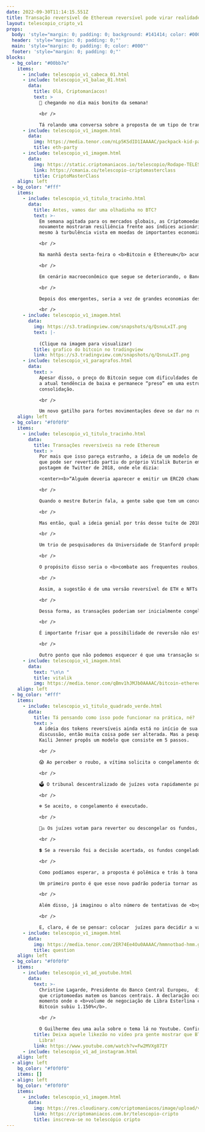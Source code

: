 ```yaml
---
date: 2022-09-30T11:14:15.551Z
title: Transação reversível de Ethereum reversível pode virar realidade
layout: telescopio_cripto_v1
props:
  body: 'style="margin: 0; padding: 0; background: #141414; color: #000"'
  header: 'style="margin: 0; padding: 0;"'
  main: 'style="margin: 0; padding: 0; color: #000"'
  footer: 'style="margin: 0; padding: 0;"'
blocks:
  - bg_color: "#00bb7e"
    items:
      - include: telescopio_v1_cabeca_01.html
      - include: telescopio_v1_balao_01.html
        data:
          title: Olá, Criptomaníacos!
          text: >
            🔭 chegando no dia mais bonito da semana!

            <br />

            Tá rolando uma conversa sobre a proposta de um tipo de transação reversível na Ethereum. Mas como isso funciona e por que alguém aceitaria uma transação que pode ser desfeita? Vamos entender tudo isso hoje!
      - include: telescopio_v1_imagem.html
        data:
          img: https://media.tenor.com/nLp5KSdID1IAAAAC/packpack-kid-party-time.gif
          title: eth-party
      - include: telescopio_v1_imagem.html
        data:
          img: https://static.criptomaniacos.io/telescopio/Rodape-TELESCOPIO-2.png
          link: https://cmania.co/telescopio-criptomasterclass
          title: CriptoMasterClass
    align: left
  - bg_color: "#fff"
    items:
      - include: telescopio_v1_titulo_tracinho.html
        data:
          title: Antes, vamos dar uma olhadinha no BTC?
          text: >-
            Em semana agitada para os mercados globais, as Criptomoedas
            novamente mostraram resiliência frente aos índices acionários e até
            mesmo à turbulência vista em moedas de importantes economias.

            <br />

            Na manhã desta sexta-feira o <b>Bitcoin e Ethereum</b> acumulam altas de <b>+3,60%</b> e <b>+3,30%</b> respectivamente na semana, frente a uma queda de <b>-1,20%</b> no índice <b>S&P 500</b> que chegou inclusive a renovar mínimas do ano.

            <br />

            Em cenário macroeconômico que segue se deteriorando, o Banco Central do <b>Japão</b> precisou recentemente intervir no câmbio pela primeira vez em 24 anos, seguido do Banco da <b>Inglaterra</b> que voltou a comprar títulos públicos para conter a escalada dos juros.

            <br />

            Depois dos emergentes, seria a vez de grandes economias descobrirem como o Bitcoin pode ser uma reserva de valor? 👀

            <br />
      - include: telescopio_v1_imagem.html
        data:
          img: https://s3.tradingview.com/snapshots/q/QsnuLxIT.png
          text: |-
            
            (Clique na imagem para visualizar)
          title: grafico do bitcoin no tradingview
          link: https://s3.tradingview.com/snapshots/q/QsnuLxIT.png
      - include: telescopio_v1_paragrafos.html
        data:
          text: >
            Apesar disso, o preço do Bitcoin segue com dificuldades de reverter
            a atual tendência de baixa e permanece “preso” em uma estrutura de
            consolidação.

            <br />

            Um novo gatilho para fortes movimentações deve se dar no rompimento do importante nível de suporte, marcado pelo retângulo em nosso gráfico em aproximadamente <b>US$18.000</b>, ou na linha de tendência de baixa (LTB) amarela que marca os topos formados desde maio.
    align: left
  - bg_color: "#f0f0f0"
    items:
      - include: telescopio_v1_titulo_tracinho.html
        data:
          title: Transações reversíveis na rede Ethereum
          text: >
            Por mais que isso pareça estranho, a ideia de um modelo de transação
            que pode ser revertido partiu do próprio Vitalik Buterin em uma
            postagem de Twitter de 2018, onde ele dizia:

            <center><b>“Alguém deveria aparecer e emitir um ERC20 chamado ‘Ether Reversível’ que é 1:1 apoiado por ether, mas tem uma DAO que pode reverter as transferências em N dias.”</b></center>

            <br />

            Quando o mestre Buterin fala, a gente sabe que tem um conceito genial a ser trabalhado por ali. Por exemplo, a <b>Uniswap nasceu de uma ideia proposta em 2016 por Vitalik Buterin</b> para uma bolsa descentralizada (DEX) que empregaria um market maker automatizado com características únicas.  O que parecia uma ideia louca virou a maior DEX do mercado.

            <br />

            Mas então, qual a ideia genial por trás desse tuíte de 2018 e o que está acontecendo agora?

            <br />

            Um trio de pesquisadores da Universidade de Stanford propôs essa semana a criação de um <b>padrão de token que pode ter sua transação desfeita</b>. 

            <br />

            O propósito disso seria o <b>combate aos frequentes roubos, fraudes e hacks</b> que vem acontecendo entre protocolos e projetos de criptomoedas. Somente no ano passado, mais de 14 bilhões de dólares foram para a mão de pessoas mal-intencionadas na rede. 

            <br />

            Assim, a sugestão é de uma versão reversível de ETH e NFTs que daria aos seus proprietários uma <b>curta janela de tempo para que pudessem apelar a um painel descentralizado de juízes</b>.

            <br />

            Dessa forma, as transações poderiam ser inicialmente congeladas. Caso verificada a fraude, os <b>fundos seriam novamente enviados para a carteira de origem</b>.

            <br />

            É importante frisar que a possibilidade de reversão não estaria disponível para toda a rede, e sim aos novos padrões de tokens apenas, que podem ser chamados de ERC-20R e ERC-721R. <b>A sua utilização seria opcional</b> aos projetos da rede Ethereum.

            <br />

            Outro ponto que não podemos esquecer é que uma transação só poderia ser desfeita em um <b>curto período, como 3 dias</b>. Então, esse julgamento por uma DAO precisaria ser bem ágil.
      - include: telescopio_v1_imagem.html
        data:
          text: "\n\n "
          title: vitalik
          img: https://media.tenor.com/qBmv1hJMJb0AAAAC/bitcoin-ethereum.gif
    align: left
  - bg_color: "#fff"
    items:
      - include: telescopio_v1_titulo_quadrado_verde.html
        data:
          title: Tá pensando como isso pode funcionar na prática, né?
          text: >
            A ideia dos tokens reversíveis ainda está no início de sua
            discussão, então muita coisa pode ser alterada. Mas a pesquisadora
            Kaili Jenner propôs um modelo que consiste em 5 passos.

            <br />

            😱 Ao perceber o roubo, a vítima solicita o congelamento dos fundos roubados. Congelar significa não permitir que os fundos saiam da conta em que estão atualmente. 

            <br />

            🗳️ O tribunal descentralizado de juízes vota rapidamente para aceitar ou rejeitar o congelamento, com base em evidências preliminares. 

            <br />

            ❄️ Se aceito, o congelamento é executado. 

            <br />

            🧑‍⚖️ Os juízes votam para reverter ou descongelar os fundos, dadas as evidências apresentadas por ambos os lados.

            <br />

            💲 Se a reversão foi a decisão acertada, os fundos congelados são devolvidos à vítima. A justiça é então restaurada.

            <br />

            Como podíamos esperar, a proposta é polêmica e trás à tona alguns questionamentos. 

            Um primeiro ponto é que esse novo padrão poderia tornar as <b>transações</b> que o aderissem <b>mais lentas</b>.

            <br />

            Além disso, já imaginou o alto número de tentativas de <b>golpe por estorno</b> que surgiria no mercado?

            <br />

            E, claro, é de se pensar: colocar  juízes para decidir a validade de uma transação está alinhado com a <b>ideologia das criptomoedas</b>?
      - include: telescopio_v1_imagem.html
        data:
          img: https://media.tenor.com/2ER74Ee4Ou0AAAAC/hmmnotbad-hmm.gif
          title: question
    align: left
  - bg_color: "#f0f0f0"
    items:
      - include: telescopio_v1_ad_youtube.html
        data:
          text: >-
            Christine Lagarde, Presidente do Banco Central Europeu,  diz temer
            que criptomoedas matem os bancos centrais. A declaração ocorreu no
            momento onde o <b>volume de negociação de Libra Esterlina com
            Bitcoin subiu 1.150%</b>. 

            <br />

            O Guilherme deu uma aula sobre o tema lá no Youtube. Confira!
          title: Deixa aquele likezão no vídeo pra gente mostrar que BTC é melhor do que a
            Libra!
          link: https://www.youtube.com/watch?v=Fw2MVXg87IY
      - include: telescopio_v1_ad_instagram.html
    align: left
  - align: left
    bg_color: "#f0f0f0"
    items: []
  - align: left
    bg_color: "#f0f0f0"
    items:
      - include: telescopio_v1_imagem.html
        data:
          img: https://res.cloudinary.com/criptomaniacos/image/upload/v1662133224/telescopio/inscreva-se-telescopio.png
          link: https://criptomaniacos.com.br/telescopio-cripto
          title: inscreva-se no telescópio cripto
---
```


